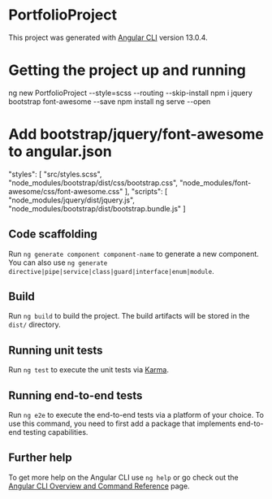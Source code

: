 # PortfolioProject

This project was generated with [Angular CLI](https://github.com/angular/angular-cli) version 13.0.4.

# Getting the project up and running

ng new PortfolioProject --style=scss --routing --skip-install
npm i jquery bootstrap font-awesome --save
npm install
ng serve --open

# Add bootstrap/jquery/font-awesome to angular.json

"styles": [
              "src/styles.scss",
              "node_modules/bootstrap/dist/css/bootstrap.css",
              "node_modules/font-awesome/css/font-awesome.css"
            ],
"scripts": [
              "node_modules/jquery/dist/jquery.js",
              "node_modules/bootstrap/dist/bootstrap.bundle.js"
            ]

## Code scaffolding

Run `ng generate component component-name` to generate a new component. You can also use `ng generate directive|pipe|service|class|guard|interface|enum|module`.

## Build

Run `ng build` to build the project. The build artifacts will be stored in the `dist/` directory.

## Running unit tests

Run `ng test` to execute the unit tests via [Karma](https://karma-runner.github.io).

## Running end-to-end tests

Run `ng e2e` to execute the end-to-end tests via a platform of your choice. To use this command, you need to first add a package that implements end-to-end testing capabilities.

## Further help

To get more help on the Angular CLI use `ng help` or go check out the [Angular CLI Overview and Command Reference](https://angular.io/cli) page.
